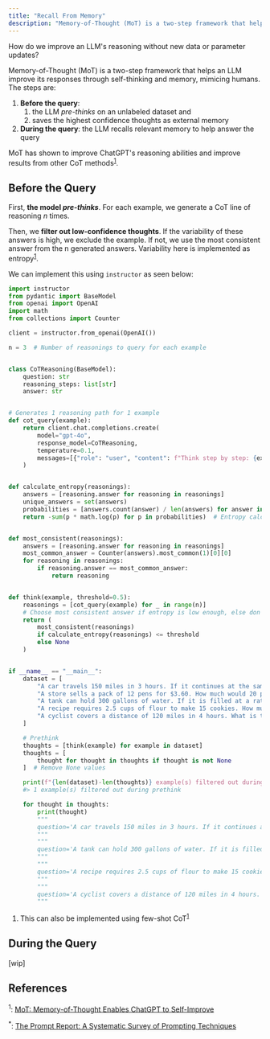 ```yaml
---
title: "Recall From Memory"
description: "Memory-of-Thought (MoT) is a two-step framework that helps an LLM improve its responses through self-thinking and memory."
---
```


How do we improve an LLM's reasoning without new data or parameter updates?

Memory-of-Thought (MoT) is a two-step framework that helps an LLM improve its responses through self-thinking and memory, mimicing humans. The steps are:

1. **Before the query**: 
    1. the LLM *pre-thinks* on an unlabeled dataset and
    2. saves the highest confidence thoughts as external memory
2. **During the query**: the LLM recalls relevant memory to help answer the query

MoT has shown to improve ChatGPT's reasoning abilities and improve results from other CoT methods<sup><a href="https://arxiv.org/abs/2305.05181">1</a></sup>.

## Before the Query

First, **the model *pre-thinks***. For each example, we generate a CoT line of reasoning *n* times. 

Then, we **filter out low-confidence thoughts**. If the variability of these answers is high, we exclude the example. If not, we use the most consistent answer from the n generated answers. Variability here is implemented as entropy<sup><a href="https://arxiv.org/abs/2305.05181">1</a></sup>.

We can implement this using `instructor` as seen below:

```python
import instructor
from pydantic import BaseModel
from openai import OpenAI
import math
from collections import Counter

client = instructor.from_openai(OpenAI())

n = 3  # Number of reasonings to query for each example


class CoTReasoning(BaseModel):
    question: str
    reasoning_steps: list[str]
    answer: str


# Generates 1 reasoning path for 1 example
def cot_query(example):
    return client.chat.completions.create(
        model="gpt-4o",
        response_model=CoTReasoning,
        temperature=0.1,
        messages=[{"role": "user", "content": f"Think step by step: {example}"}], # (1) !
    )


def calculate_entropy(reasonings):
    answers = [reasoning.answer for reasoning in reasonings]
    unique_answers = set(answers)
    probabilities = [answers.count(answer) / len(answers) for answer in unique_answers]
    return -sum(p * math.log(p) for p in probabilities)  # Entropy calculation


def most_consistent(reasonings):
    answers = [reasoning.answer for reasoning in reasonings]
    most_common_answer = Counter(answers).most_common(1)[0][0]
    for reasoning in reasonings:
        if reasoning.answer == most_common_answer:
            return reasoning


def think(example, threshold=0.5):
    reasonings = [cot_query(example) for _ in range(n)]
    # Choose most consistent answer if entropy is low enough, else don't include example
    return (
        most_consistent(reasonings)
        if calculate_entropy(reasonings) <= threshold
        else None
    )


if __name__ == "__main__":
    dataset = [
        "A car travels 150 miles in 3 hours. If it continues at the same speed, how far will it travel in 7 hours?",
        "A store sells a pack of 12 pens for $3.60. How much would 20 pens cost at the same rate?",
        "A tank can hold 300 gallons of water. If it is filled at a rate of 50 gallons per hour, how long will it take to fill the tank?",
        "A recipe requires 2.5 cups of flour to make 15 cookies. How much flour is needed to make 40 cookies?",
        "A cyclist covers a distance of 120 miles in 4 hours. What is the average speed in miles per hour, and how long will it take to cover 300 miles at the same speed?",
    ]

    # Prethink
    thoughts = [think(example) for example in dataset]
    thoughts = [
        thought for thought in thoughts if thought is not None
    ]  # Remove None values

    print(f"{len(dataset)-len(thoughts)} example(s) filtered out during prethink")
    #> 1 example(s) filtered out during prethink

    for thought in thoughts:
        print(thought)
        """
        question='A car travels 150 miles in 3 hours. If it continues at the same speed, how far will it travel in 7 hours?' reasoning_steps=['First, calculate the speed of the car by dividing the distance traveled by the time taken.', 'Speed = 150 miles / 3 hours = 50 miles per hour.', 'Next, use the speed to calculate the distance the car will travel in 7 hours.', 'Distance = Speed * Time = 50 miles per hour * 7 hours = 350 miles.'] answer='The car will travel 350 miles in 7 hours.'
        """
        """
        question='A tank can hold 300 gallons of water. If it is filled at a rate of 50 gallons per hour, how long will it take to fill the tank?' reasoning_steps=['Determine the total capacity of the tank.', 'Identify the rate at which the tank is being filled.', 'Divide the total capacity by the filling rate to find the time required.'] answer='It will take 6 hours to fill the tank.'
        """
        """
        question='A recipe requires 2.5 cups of flour to make 15 cookies. How much flour is needed to make 40 cookies?' reasoning_steps=['Determine the amount of flour needed for one cookie by dividing the total flour by the number of cookies.', 'Multiply the amount of flour needed for one cookie by the desired number of cookies.'] answer='6.67 cups of flour'
        """
        """
        question='A cyclist covers a distance of 120 miles in 4 hours. What is the average speed in miles per hour, and how long will it take to cover 300 miles at the same speed?' reasoning_steps=['First, calculate the average speed by dividing the total distance by the total time.', 'Next, use the average speed to determine the time required to cover 300 miles by dividing 300 miles by the average speed.'] answer='The average speed is 30 miles per hour, and it will take 10 hours to cover 300 miles at the same speed.'
        """
```

1. This can also be implemented using few-shot CoT<sup><a href="https://arxiv.org/abs/2305.05181">1</a></sup>

## During the Query
[wip]

## References

<sup id="ref-1">1</sup>: [MoT: Memory-of-Thought Enables ChatGPT to Self-Improve](https://arxiv.org/abs/2305.05181)

<sup id="ref-asterisk">\*</sup>: [The Prompt Report: A Systematic Survey of Prompting Techniques](https://arxiv.org/abs/2406.06608)